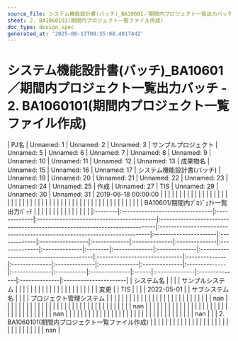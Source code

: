 ```yaml
---
source_file: システム機能設計書(バッチ)_BA10601／期間内プロジェクト一覧出力バッチ.xlsx
sheet: 2. BA1060101(期間内プロジェクト一覧ファイル作成)
doc_type: design_spec
generated_at: '2025-08-13T08:55:08.401744Z'
---
```


# システム機能設計書(バッチ)_BA10601／期間内プロジェクト一覧出力バッチ - 2. BA1060101(期間内プロジェクト一覧ファイル作成)

| PJ名     | Unnamed: 1                      | Unnamed: 2   | Unnamed: 3                                | サンプルプロジェクト                                                                  | Unnamed: 5                                                                | Unnamed: 6            | Unnamed: 7   | Unnamed: 8       | Unnamed: 9   | Unnamed: 10   | Unnamed: 11   | Unnamed: 12   | Unnamed: 13   | 成果物名    | Unnamed: 15   | Unnamed: 16   | Unnamed: 17                             | システム機能設計書(バッチ)                | Unnamed: 19   | Unnamed: 20   | Unnamed: 21   | Unnamed: 22   | Unnamed: 23   | Unnamed: 24   | Unnamed: 25   | 作成         | Unnamed: 27   | TIS   | Unnamed: 29   | Unnamed: 30   | Unnamed: 31   | 2019-06-18 00:00:00   |
|         |                                 |              |                                           |                                                                             |                                                                           |                       |              |                  |              |               |               |               |               |         |               |               |                                         |                               |               |               |               |               |               |               |               |            |               |       |               |               |               |                       |
|         |                                 |              |                                           |                                                                             |                                                                           |                       |              |                  |              |               |               |               |               |         |               |               |                                         | BA10601/期間内ﾌﾟﾛｼﾞｪｸﾄ一覧出力ﾊﾞｯﾁ   |               |               |               |               |               |               |               |            |               |       |               |               |               |                       |
|:--------|:--------------------------------|:-------------|:------------------------------------------|:----------------------------------------------------------------------------|:--------------------------------------------------------------------------|:----------------------|:-------------|:-----------------|:-------------|:--------------|:--------------|:--------------|:--------------|:--------|:--------------|:--------------|:----------------------------------------|:------------------------------|:--------------|:--------------|:--------------|:--------------|:--------------|:--------------|:--------------|:-----------|:--------------|:------|:--------------|:--------------|:--------------|:----------------------|
| システム名   |                                 |              |                                           | サンプルシステム                                                                    |                                                                           |                       |              |                  |              |               |               |               |               |         |               |               |                                         |                               |               |               |               |               |               |               |               | 変更         |               | TIS   |               |               |               | 2022-05-01            |
| サブシステム名 |                                 |              |                                           | プロジェクト管理システム                                                                |                                                                           |                       |              |                  |              |               |               |               |               |         |               |               |                                         |                               |               |               |               |               |               |               |               |            |               |       |               |               |               | nan                   |
|         |                                 |              |                                           |                                                                             |                                                                           |                       |              |                  |              |               |               |               |               |         |               |               |                                         |                               |               |               |               |               |               |               |               |            |               |       |               |               |               | nan                   |
|         |                                 |              |                                           |                                                                             |                                                                           |                       |              |                  |              |               |               |               |               |         |               |               |                                         |                               |               |               |               |               |               |               |               |            |               |       |               |               |               | nan                   |
|         |                                 |              |                                           |                                                                             |                                                                           |                       |              |                  |              |               |               |               |               |         |               |               |                                         |                               |               |               |               |               |               |               |               |            |               |       |               |               |               | nan                   |
|         | 2. BA1060101(期間内プロジェクト一覧ファイル作成) |              |                                           |                                                                             |                                                                           |                       |              |                  |              |               |               |               |               |         |               |               |                                         |                               |               |               |               |               |               |               |               |            |               |       |               |               |               | nan                   |
